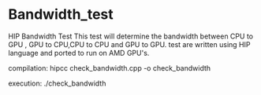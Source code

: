 # Bandwidth_test
HIP Bandwidth Test
This test will determine the bandwidth between CPU to GPU , GPU to CPU,CPU to CPU and GPU to GPU.
test are written using HIP language and ported to run on AMD GPU's.

compilation:
hipcc check_bandwidth.cpp -o check_bandwidth

execution:
./check_bandwidth
